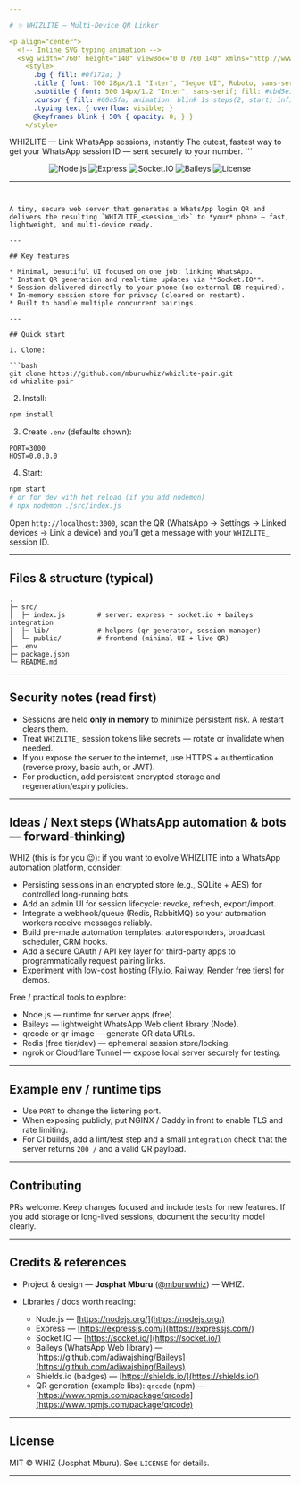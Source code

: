 ```yaml
---

# ✨ WHIZLITE — Multi-Device QR Linker

<p align="center">
  <!-- Inline SVG typing animation -->
  <svg width="760" height="140" viewBox="0 0 760 140" xmlns="http://www.w3.org/2000/svg" aria-hidden="true">
    <style>
      .bg { fill: #0f172a; }
      .title { font: 700 28px/1.1 "Inter", "Segoe UI", Roboto, sans-serif; fill: #fff; }
      .subtitle { font: 500 14px/1.2 "Inter", sans-serif; fill: #cbd5e1; }
      .cursor { fill: #60a5fa; animation: blink 1s steps(2, start) infinite; }
      .typing text { overflow: visible; }
      @keyframes blink { 50% { opacity: 0; } }
    </style>

```
<rect width="760" height="140" rx="12" class="bg"/>
<g transform="translate(28,34)" class="typing">
  <text class="title">WHIZLITE — Link WhatsApp sessions, instantly</text>
  <g transform="translate(0,44)">
    <text class="subtitle" id="typed">The cutest, fastest way to get your WhatsApp session ID — sent securely to your number.</text>
    <!-- cursor -->
    <rect x="620" y="-12" width="8" height="18" class="cursor" rx="2"/>
  </g>
</g>
```

  </svg>
</p>

<p align="center">
  <img alt="Node.js" src="https://img.shields.io/badge/Node.js-339933?style=for-the-badge&logo=nodedotjs&logoColor=white" />
  <img alt="Express" src="https://img.shields.io/badge/Express-000000?style=for-the-badge&logo=express&logoColor=white" />
  <img alt="Socket.IO" src="https://img.shields.io/badge/Socket.io-010101?style=for-the-badge&logo=socketdotio&logoColor=white" />
  <img alt="Baileys" src="https://img.shields.io/badge/Baileys-0ea5e9?style=for-the-badge" />
  <img alt="License" src="https://img.shields.io/badge/License-MIT-blue?style=for-the-badge" />
</p>

---
```


A tiny, secure web server that generates a WhatsApp login QR and delivers the resulting `WHIZLITE_<session_id>` to *your* phone — fast, lightweight, and multi-device ready.

---

## Key features

* Minimal, beautiful UI focused on one job: linking WhatsApp.
* Instant QR generation and real-time updates via **Socket.IO**.
* Session delivered directly to your phone (no external DB required).
* In-memory session store for privacy (cleared on restart).
* Built to handle multiple concurrent pairings.

---

## Quick start

1. Clone:

```bash
git clone https://github.com/mburuwhiz/whizlite-pair.git
cd whizlite-pair
```

2. Install:

```bash
npm install
```

3. Create `.env` (defaults shown):

```
PORT=3000
HOST=0.0.0.0
```

4. Start:

```bash
npm start
# or for dev with hot reload (if you add nodemon)
# npx nodemon ./src/index.js
```

Open `http://localhost:3000`, scan the QR (WhatsApp → Settings → Linked devices → Link a device) and you’ll get a message with your `WHIZLITE_` session ID.

---

## Files & structure (typical)

```
.
├─ src/
│  ├─ index.js        # server: express + socket.io + baileys integration
│  ├─ lib/            # helpers (qr generator, session manager)
│  └─ public/         # frontend (minimal UI + live QR)
├─ .env
├─ package.json
└─ README.md
```

---

## Security notes (read first)

* Sessions are held **only in memory** to minimize persistent risk. A restart clears them.
* Treat `WHIZLITE_` session tokens like secrets — rotate or invalidate when needed.
* If you expose the server to the internet, use HTTPS + authentication (reverse proxy, basic auth, or JWT).
* For production, add persistent encrypted storage and regeneration/expiry policies.

---

## Ideas / Next steps (WhatsApp automation & bots — forward-thinking)

WHIZ (this is for you 😉): if you want to evolve WHIZLITE into a WhatsApp automation platform, consider:

* Persisting sessions in an encrypted store (e.g., SQLite + AES) for controlled long-running bots.
* Add an admin UI for session lifecycle: revoke, refresh, export/import.
* Integrate a webhook/queue (Redis, RabbitMQ) so your automation workers receive messages reliably.
* Build pre-made automation templates: autoresponders, broadcast scheduler, CRM hooks.
* Add a secure OAuth / API key layer for third-party apps to programmatically request pairing links.
* Experiment with low-cost hosting (Fly.io, Railway, Render free tiers) for demos.

Free / practical tools to explore:

* Node.js — runtime for server apps (free).
* Baileys — lightweight WhatsApp Web client library (Node).
* qrcode or qr-image — generate QR data URLs.
* Redis (free tier/dev) — ephemeral session store/locking.
* ngrok or Cloudflare Tunnel — expose local server securely for testing.

---

## Example env / runtime tips

* Use `PORT` to change the listening port.
* When exposing publicly, put NGINX / Caddy in front to enable TLS and rate limiting.
* For CI builds, add a lint/test step and a small `integration` check that the server returns `200 /` and a valid QR payload.

---

## Contributing

PRs welcome. Keep changes focused and include tests for new features. If you add storage or long-lived sessions, document the security model clearly.

---

## Credits & references

* Project & design — **Josphat Mburu** ([@mburuwhiz](https://github.com/mburuwhiz)) — WHIZ.
* Libraries / docs worth reading:

  * Node.js — [https://nodejs.org/](https://nodejs.org/)
  * Express — [https://expressjs.com/](https://expressjs.com/)
  * Socket.IO — [https://socket.io/](https://socket.io/)
  * Baileys (WhatsApp Web library) — [https://github.com/adiwajshing/Baileys](https://github.com/adiwajshing/Baileys)
  * Shields.io (badges) — [https://shields.io/](https://shields.io/)
  * QR generation (example libs): `qrcode` (npm) — [https://www.npmjs.com/package/qrcode](https://www.npmjs.com/package/qrcode)

---

## License

MIT © WHIZ (Josphat Mburu). See `LICENSE` for details.

---

